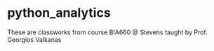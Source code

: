 # python_analytics

These are classworks from course BIA660 @ Stevens taught by Prof. Georgios Valkanas
